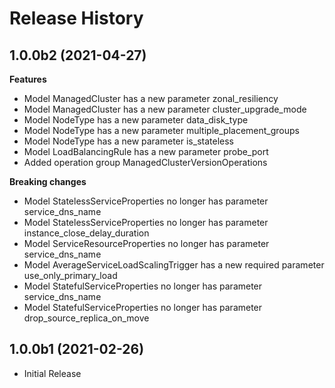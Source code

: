 # Release History

## 1.0.0b2 (2021-04-27)

**Features**

  - Model ManagedCluster has a new parameter zonal_resiliency
  - Model ManagedCluster has a new parameter cluster_upgrade_mode
  - Model NodeType has a new parameter data_disk_type
  - Model NodeType has a new parameter multiple_placement_groups
  - Model NodeType has a new parameter is_stateless
  - Model LoadBalancingRule has a new parameter probe_port
  - Added operation group ManagedClusterVersionOperations

**Breaking changes**

  - Model StatelessServiceProperties no longer has parameter service_dns_name
  - Model StatelessServiceProperties no longer has parameter instance_close_delay_duration
  - Model ServiceResourceProperties no longer has parameter service_dns_name
  - Model AverageServiceLoadScalingTrigger has a new required parameter use_only_primary_load
  - Model StatefulServiceProperties no longer has parameter service_dns_name
  - Model StatefulServiceProperties no longer has parameter drop_source_replica_on_move

## 1.0.0b1 (2021-02-26)

* Initial Release
